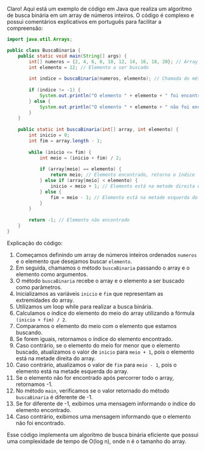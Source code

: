 Claro! Aqui está um exemplo de código em Java que realiza um algoritmo de busca binária em um array de números inteiros. O código é complexo e possui comentários explicativos em português para facilitar a compreensão:

```java
import java.util.Arrays;

public class BuscaBinaria {
    public static void main(String[] args) {
        int[] numeros = {2, 4, 6, 8, 10, 12, 14, 16, 18, 20}; // Array de números ordenados
        int elemento = 12; // Elemento a ser buscado
        
        int indice = buscaBinaria(numeros, elemento); // Chamada do método de busca binária
        
        if (indice != -1) {
            System.out.println("O elemento " + elemento + " foi encontrado no índice " + indice);
        } else {
            System.out.println("O elemento " + elemento + " não foi encontrado");
        }
    }
    
    public static int buscaBinaria(int[] array, int elemento) {
        int inicio = 0;
        int fim = array.length - 1;
        
        while (inicio <= fim) {
            int meio = (inicio + fim) / 2;
            
            if (array[meio] == elemento) {
                return meio; // Elemento encontrado, retorna o índice
            } else if (array[meio] < elemento) {
                inicio = meio + 1; // Elemento está na metade direita do array
            } else {
                fim = meio - 1; // Elemento está na metade esquerda do array
            }
        }
        
        return -1; // Elemento não encontrado
    }
}
```

Explicação do código:

1. Começamos definindo um array de números inteiros ordenados `numeros` e o elemento que desejamos buscar `elemento`.
2. Em seguida, chamamos o método `buscaBinaria` passando o array e o elemento como argumentos.
3. O método `buscaBinaria` recebe o array e o elemento a ser buscado como parâmetros.
4. Inicializamos as variáveis `inicio` e `fim` que representam as extremidades do array.
5. Utilizamos um loop while para realizar a busca binária.
6. Calculamos o índice do elemento do meio do array utilizando a fórmula `(inicio + fim) / 2`.
7. Comparamos o elemento do meio com o elemento que estamos buscando.
8. Se forem iguais, retornamos o índice do elemento encontrado.
9. Caso contrário, se o elemento do meio for menor que o elemento buscado, atualizamos o valor de `inicio` para `meio + 1`, pois o elemento está na metade direita do array.
10. Caso contrário, atualizamos o valor de `fim` para `meio - 1`, pois o elemento está na metade esquerda do array.
11. Se o elemento não for encontrado após percorrer todo o array, retornamos -1.
12. No método `main`, verificamos se o valor retornado do método `buscaBinaria` é diferente de -1.
13. Se for diferente de -1, exibimos uma mensagem informando o índice do elemento encontrado.
14. Caso contrário, exibimos uma mensagem informando que o elemento não foi encontrado.

Esse código implementa um algoritmo de busca binária eficiente que possui uma complexidade de tempo de O(log n), onde n é o tamanho do array.